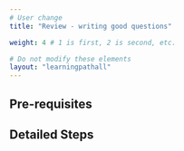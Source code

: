 ```yaml
---
# User change
title: "Review - writing good questions"

weight: 4 # 1 is first, 2 is second, etc.

# Do not modify these elements
layout: "learningpathall"
---
```


## Pre-requisites

 

## Detailed Steps




